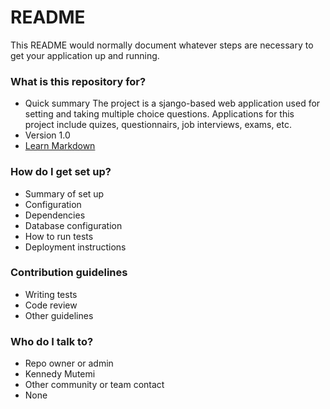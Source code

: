 # README #

This README would normally document whatever steps are necessary to get your application up and running.

### What is this repository for? ###

* Quick summary
  The project is a sjango-based web application used for setting and taking multiple    choice questions. Applications for this project include quizes, questionnairs, job interviews, exams, etc.
* Version
  1.0
* [Learn Markdown](https://bitbucket.org/tutorials/markdowndemo)

### How do I get set up? ###

* Summary of set up
* Configuration
* Dependencies
* Database configuration
* How to run tests
* Deployment instructions

### Contribution guidelines ###

* Writing tests
* Code review
* Other guidelines

### Who do I talk to? ###

* Repo owner or admin
* Kennedy Mutemi
* Other community or team contact
* None